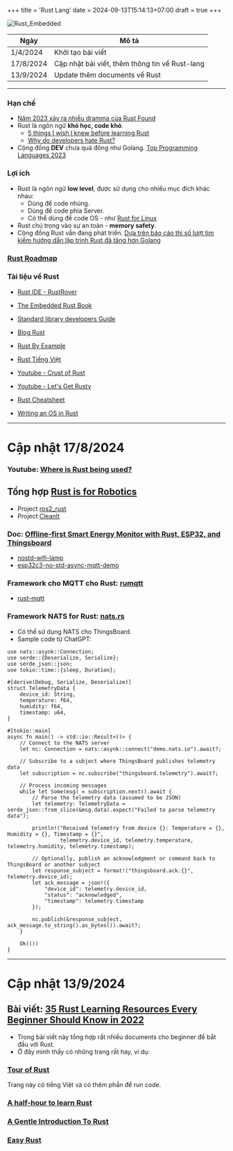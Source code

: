 +++
title = 'Rust Lang'
date = 2024-09-13T15:14:13+07:00
draft = true
+++

![Rust_Embedded](/image/IoT/Rust_Embedded.png)

Ngày		|		Mô tả					|
----------------|-------------------------------------------------------|
1/4/2024	| Khởi tạo bài viết					|
17/8/2024	| Cập nhật bài viết, thêm thông tin về Rust-lang	|
13/9/2024	| Update thêm documents về Rust				|

-------------------------------------------------------------------------
### Hạn chế
- [Năm 2023 xảy ra nhiều dramma của Rust Found](https://users.rust-lang.org/t/why-is-there-so-much-mismanagement-in-the-rust-foundation-and-core-team/94822)
- Rust là ngôn ngữ **khó học, code khó**.
	- [5 things I wish I knew before learning Rust](https://www.youtube.com/watch?v=EYCBm0xAWow&list=LL&index=3)
	- [Why do developers hate Rust?](https://www.youtube.com/watch?v=fknamfNtKk0)
- Cộng đồng **DEV** chưa quá đông như Golang. [Top Programming Languages 2023](https://spectrum.ieee.org/the-top-programming-languages-2023)

### Lợi ích
- Rust là ngôn ngữ **low level**, được sử dụng cho nhiều mục đích khác nhau:
	- Dùng để code nhúng.
	- Dùng để code phía Server.
	- Có thể dùng để code OS - như [Rust for Linux](https://rust-for-linux.com/)
- Rust chú trọng vào sự an toàn - **memory safety**.
- Cộng đồng Rust vẫn đang phát triển. [Dựa trên báo cáo thì số lượt tìm kiếm hướng dẫn lập trình Rust đã tăng hơn Golang](https://pypl.github.io/PYPL.html)

### [Rust Roadmap](https://roadmap.sh/rust)

### Tài liệu về Rust
- [Rust IDE - RustRover](https://www.jetbrains.com/help/rust/getting-started.html)

- [The Embedded Rust Book](https://docs.rust-embedded.org/book/)

- [Standard library developers Guide](https://std-dev-guide.rust-lang.org/)

- [Blog Rust](https://blog.rust-lang.org/)

- [Rust By Example](https://doc.rust-lang.org/rust-by-example/index.html)

- [Rust Tiếng Việt](https://rust-tieng-viet.github.io/getting-started/first-project.html)

- [Youtube - Crust of Rust](https://www.youtube.com/watch?v=rAl-9HwD858&list=PLqbS7AVVErFiWDOAVrPt7aYmnuuOLYvOa&index=3)

- [Youtube - Let's Get Rusty](https://www.youtube.com/@letsgetrusty)

- [Rust Cheatsheet](https://docs.google.com/document/d/1kQidzAlbqapu-WZTuw4Djik0uTqMZYyiMXTM9F21Dz4/edit?lid=75778#heading=h.gjdgxs)

- [Writing an OS in Rust](https://os.phil-opp.com/)

---------------------------------------------------------------------------------------
# Cập nhật 17/8/2024

### Youtube: [Where is Rust being used?](https://www.youtube.com/watch?v=42FhQWQ6SVA)

## Tổng hợp [Rust is for Robotics](https://robotics.rs/)
- Project [ros2_rust](https://github.com/ros2-rust/ros2_rust)
- Project [CleanIt](https://github.com/Sollimann/CleanIt)

### Doc: [Offline-first Smart Energy Monitor with Rust, ESP32, and Thingsboard](https://moslehian.com/posts/2022/3-ofmon/)
- [nostd-wifi-lamp](https://github.com/Nereuxofficial/nostd-wifi-lamp)
- [esp32c3-no-std-async-mqtt-demo](https://github.com/JurajSadel/esp32c3-no-std-async-mqtt-demo)

### Framework cho MQTT cho Rust: [rumqtt](https://github.com/bytebeamio/rumqtt)
- [rust-mqtt](https://github.com/obabec/rust-mqtt)

### Framework NATS for Rust: [nats.rs](https://github.com/nats-io/nats.rs)
- Có thể sử dụng NATS cho ThingsBoard.
- Sample code từ ChatGPT:
```
use nats::asynk::Connection;
use serde::{Deserialize, Serialize};
use serde_json::json;
use tokio::time::{sleep, Duration};

#[derive(Debug, Serialize, Deserialize)]
struct TelemetryData {
    device_id: String,
    temperature: f64,
    humidity: f64,
    timestamp: u64,
}

#[tokio::main]
async fn main() -> std::io::Result<()> {
    // Connect to the NATS server
    let nc: Connection = nats::asynk::connect("demo.nats.io").await?;

    // Subscribe to a subject where ThingsBoard publishes telemetry data
    let subscription = nc.subscribe("thingsboard.telemetry").await?;

    // Process incoming messages
    while let Some(msg) = subscription.next().await {
        // Parse the telemetry data (assumed to be JSON)
        let telemetry: TelemetryData = serde_json::from_slice(&msg.data).expect("Failed to parse telemetry data");

        println!("Received telemetry from device {}: Temperature = {}, Humidity = {}, Timestamp = {}",
                 telemetry.device_id, telemetry.temperature, telemetry.humidity, telemetry.timestamp);

        // Optionally, publish an acknowledgment or command back to ThingsBoard or another subject
        let response_subject = format!("thingsboard.ack.{}", telemetry.device_id);
        let ack_message = json!({
            "device_id": telemetry.device_id,
            "status": "acknowledged",
            "timestamp": telemetry.timestamp
        });

        nc.publish(&response_subject, ack_message.to_string().as_bytes()).await?;
    }

    Ok(())
}
```

---------------------------------------------------------------------------------------
# Cập nhật 13/9/2024

## Bài viết: [35 Rust Learning Resources Every Beginner Should Know in 2022](https://blog.theembeddedrustacean.com/35-rust-learning-resources-every-beginner-should-know-in-2022)
- Trong bài viết này tổng hợp rất nhiều documents cho beginner để bắt đầu với Rust.
- Ở đây mình thấy có những trang rất hay, ví dụ:

### [Tour of Rust](https://tourofrust.com/)
Trang này có tiếng Việt và có thêm phần để run code.

### [A half-hour to learn Rust](https://fasterthanli.me/articles/a-half-hour-to-learn-rust)

### [A Gentle Introduction To Rust](https://stevedonovan.github.io/rust-gentle-intro/readme.html)

### [Easy Rust](https://dhghomon.github.io/easy_rust/Chapter_1.html)













